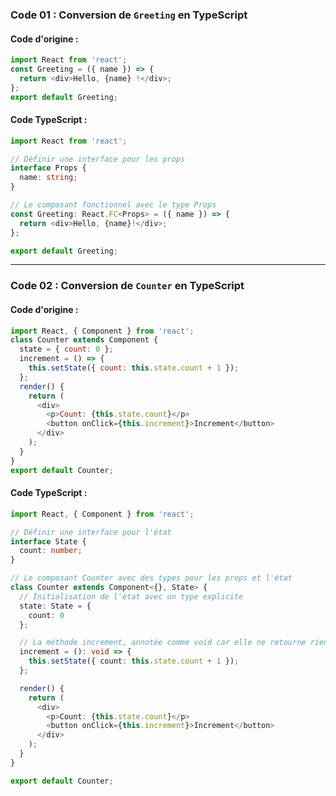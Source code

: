 
### Code 01 : Conversion de `Greeting` en TypeScript

#### Code d'origine :
```javascript
import React from 'react'; 
const Greeting = ({ name }) => { 
  return <div>Hello, {name} !</div>;
};
export default Greeting;
```

#### Code TypeScript :
```typescript
import React from 'react';

// Définir une interface pour les props
interface Props {
  name: string;
}

// Le composant fonctionnel avec le type Props
const Greeting: React.FC<Props> = ({ name }) => {
  return <div>Hello, {name}!</div>;
};

export default Greeting;
```

---

### Code 02 : Conversion de `Counter` en TypeScript

#### Code d'origine :
```javascript
import React, { Component } from 'react'; 
class Counter extends Component { 
  state = { count: 0 }; 
  increment = () => {
    this.setState({ count: this.state.count + 1 }); 
  }; 
  render() { 
    return (
      <div>
        <p>Count: {this.state.count}</p> 
        <button onClick={this.increment}>Increment</button> 
      </div>
    );
  }
} 
export default Counter;
```

#### Code TypeScript :
```typescript
import React, { Component } from 'react';

// Définir une interface pour l'état
interface State {
  count: number;
}

// Le composant Counter avec des types pour les props et l'état
class Counter extends Component<{}, State> {
  // Initialisation de l'état avec un type explicite
  state: State = {
    count: 0
  };

  // La méthode increment, annotée comme void car elle ne retourne rien
  increment = (): void => {
    this.setState({ count: this.state.count + 1 });
  };

  render() {
    return (
      <div>
        <p>Count: {this.state.count}</p>
        <button onClick={this.increment}>Increment</button>
      </div>
    );
  }
}

export default Counter;
```
